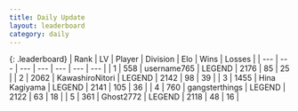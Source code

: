 ```yaml
---
title: Daily Update
layout: leaderboard
category: daily
---
```


{: .leaderboard}
| Rank | LV | Player | Division | Elo | Wins | Losses |
| --- | --- | --- | --- | --- | --- | --- |
| <span data-change="1">1</span> | 558 | <span title="ID: 188640">username765</span> | LEGEND | <span data-change="16">2176</span> | <span data-change="2">85</span> | <span data-change="0">25</span> |
| <span data-change="1">2</span> | 2062 | <span title="ID: 164871">KawashiroNitori</span> | LEGEND | <span data-change="7">2142</span> | <span data-change="4">98</span> | <span data-change="1">39</span> |
| <span data-change="4">3</span> | 1455 | <span title="ID: 315148">Hina Kagiyama</span> | LEGEND | <span data-change="48">2141</span> | <span data-change="9">105</span> | <span data-change="1">36</span> |
| <span data-change="-3">4</span> | 760 | <span title="ID: 92077">gangsterthings</span> | LEGEND | <span data-change="-38">2122</span> | <span data-change="3">63</span> | <span data-change="4">18</span> |
| <span data-change="-1">5</span> | 361 | <span title="ID: 336637">Ghost2772</span> | LEGEND | <span data-change="13">2118</span> | <span data-change="2">48</span> | <span data-change="0">16</span> |